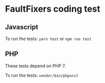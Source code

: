 # FaultFixers coding test

## Javascript

To run the tests: `yarn test` or `npm run test`

## PHP

These tests depend on PHP 7.

To run the tests: `vendor/bin/phpunit`
